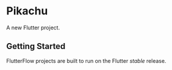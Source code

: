 # Pikachu

A new Flutter project.

## Getting Started

FlutterFlow projects are built to run on the Flutter _stable_ release.
